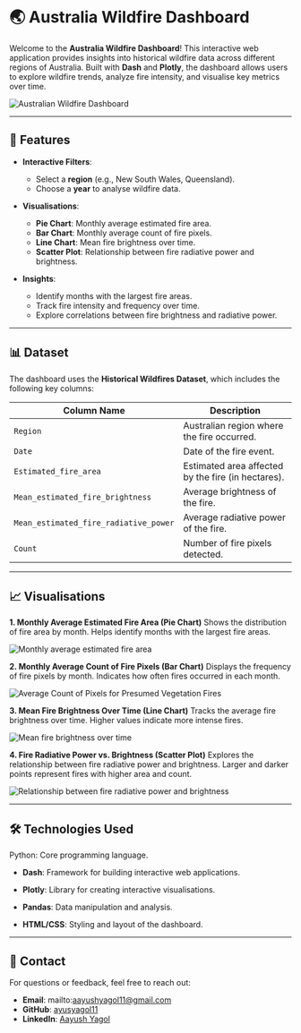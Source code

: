 
# 🌏 Australia Wildfire Dashboard
Welcome to the **Australia Wildfire Dashboard**! This interactive web application provides insights into historical wildfire data across different regions of Australia. Built with **Dash** and **Plotly**, the dashboard allows users to explore wildfire trends, analyze fire intensity, and visualise key metrics over time.

![Australian Wildfire Dashboard](https://github.com/ayusyagol11/Wildfire_Australia/blob/main/SC/SCR-20250421-iaaz.png)

---

## 🚀 Features

- **Interactive Filters**:
  - Select a **region** (e.g., New South Wales, Queensland).
  - Choose a **year** to analyse wildfire data.
  
- **Visualisations**:
  - **Pie Chart**: Monthly average estimated fire area.
  - **Bar Chart**: Monthly average count of fire pixels.
  - **Line Chart**: Mean fire brightness over time.
  - **Scatter Plot**: Relationship between fire radiative power and brightness.


- **Insights**:
  - Identify months with the largest fire areas.
  - Track fire intensity and frequency over time.
  - Explore correlations between fire brightness and radiative power.

---

## 📊 Dataset

The dashboard uses the **Historical Wildfires Dataset**, which includes the following key columns:

| Column Name                     | Description                                      |
|---------------------------------|--------------------------------------------------|
| `Region`                        | Australian region where the fire occurred.       |
| `Date`                          | Date of the fire event.                          |
| `Estimated_fire_area`           | Estimated area affected by the fire (in hectares).|
| `Mean_estimated_fire_brightness`| Average brightness of the fire.                  |
| `Mean_estimated_fire_radiative_power` | Average radiative power of the fire.        |
| `Count`                         | Number of fire pixels detected.                  |

---

## 📈 Visualisations
**1. Monthly Average Estimated Fire Area (Pie Chart)**
Shows the distribution of fire area by month.
Helps identify months with the largest fire areas.

<img src="https://github.com/ayusyagol11/Wildfire_Australia/blob/main/SC/SCR-20250421-iczt.png" alt="Monthly average estimated fire area">

**2. Monthly Average Count of Fire Pixels (Bar Chart)**
Displays the frequency of fire pixels by month.
Indicates how often fires occurred in each month.

<img src="https://github.com/ayusyagol11/Wildfire_Australia/blob/main/SC/SCR-20250421-idcc.png" alt="Average Count of Pixels for Presumed Vegetation Fires">

**3. Mean Fire Brightness Over Time (Line Chart)**
Tracks the average fire brightness over time.
Higher values indicate more intense fires.

<img src="https://github.com/ayusyagol11/Wildfire_Australia/blob/main/SC/SCR-20250421-iddi.png" alt="Mean fire brightness over time">

**4. Fire Radiative Power vs. Brightness (Scatter Plot)**
Explores the relationship between fire radiative power and brightness.
Larger and darker points represent fires with higher area and count.

<img src="https://github.com/ayusyagol11/Wildfire_Australia/blob/main/SC/SCR-20250421-idem.png" alt="Relationship between fire radiative power and brightness">

---

## 🛠️ Technologies Used
Python: Core programming language.

- **Dash**: Framework for building interactive web applications.

- **Plotly**: Library for creating interactive visualisations.

- **Pandas**: Data manipulation and analysis.

- **HTML/CSS**: Styling and layout of the dashboard.

---

## 📧 Contact
For questions or feedback, feel free to reach out:
- **Email**: mailto:aayushyagol11@gmail.com
- **GitHub**: [ayusyagol11](https://github.com/ayusyagol11)
- **LinkedIn**: [Aayush Yagol](https://www.linkedin.com/in/aayush-yagol-046874145/)
